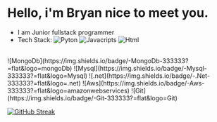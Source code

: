 # Hello, i'm Bryan nice to meet you.

* I am Junior fullstack programmer
* Tech Stack: 
 ![Pyton](https://img.shields.io/badge/-Python-333333?=flat&logo=python)
 ![Javacripts](https://img.shields.io/badge/-Javascript-333333?=flat&logo=javascript)
 ![Html](https://img.shields.io/badge/-Html5-333333?=flat&logo=html5)
 <br/>
 ![MongoDb](https://img.shields.io/badge/-MongoDb-333333?=flat&logo=mongoDb)
 ![Mysql](https://img.shields.io/badge/-Mysql-333333?=flat&logo=Mysql)
 ![.net](https://img.shields.io/badge/-.Net-333333?=flat&logo=.net)
 ![Aws](https://img.shields.io/badge/-Aws-333333?=flat&logo=amazonwebservices)
 ![Git](https://img.shields.io/badge/-Git-333333?=flat&logo=Git)



[![GitHub Streak](https://github-readme-streak-stats.herokuapp.com?user=chuvaca98&theme=blue-navy)](https://git.io/streak-stats)

<!--
**chuvaca98/chuvaca98** is a ✨ _special_ ✨ repository because its `README.md` (this file) appears on your GitHub profile.

Here are some ideas to get you started:

- 🔭 I’m currently working on ...
- 🌱 I’m currently learning ...
- 👯 I’m looking to collaborate on ...
- 🤔 I’m looking for help with ...
- 💬 Ask me about ...
- 📫 How to reach me: ...
- 😄 Pronouns: ...
- ⚡ Fun fact: ...
-->
